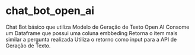# chat_bot_open_ai
Chat Bot básico que utiliza Modelo de Geração de Texto Open AI
Consome um Dataframe que possui uma coluna embbeding 
Retorna o item mais similar a pergunta realizada
Utiliza o retorno como input para a API de Geração de Texto.
